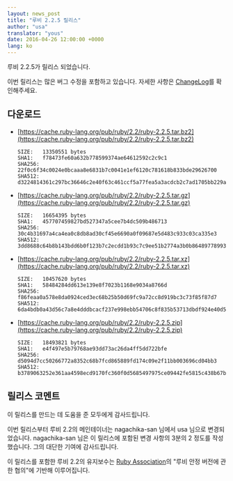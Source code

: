 ```yaml
---
layout: news_post
title: "루비 2.2.5 릴리스"
author: "usa"
translator: "yous"
date: 2016-04-26 12:00:00 +0000
lang: ko
---
```


루비 2.2.5가 릴리스 되었습니다.

이번 릴리스는 많은 버그 수정을 포함하고 있습니다.
자세한 사항은
[ChangeLog](http://svn.ruby-lang.org/repos/ruby/tags/v2_2_5/ChangeLog)를
확인해주세요.

## 다운로드

* [https://cache.ruby-lang.org/pub/ruby/2.2/ruby-2.2.5.tar.bz2](https://cache.ruby-lang.org/pub/ruby/2.2/ruby-2.2.5.tar.bz2)

      SIZE:   13350551 bytes
      SHA1:   f78473fe60a632b778599374ae64612592c2c9c1
      SHA256: 22f0c6f34c0024e0bcaaa8e6831b7c0041e1ef6120c781618b833bde29626700
      SHA512: d3224814361c297bc36646c2e40f63c461ccf5a77fea5a3acdcb2c7ad1705bb229ac6abbd7ad1ae61cbe0fefd7a008c6102568d11366ad3107179302cd3e734e

* [https://cache.ruby-lang.org/pub/ruby/2.2/ruby-2.2.5.tar.gz](https://cache.ruby-lang.org/pub/ruby/2.2/ruby-2.2.5.tar.gz)

      SIZE:   16654395 bytes
      SHA1:   457707459827bd527347a5cee7b4dc509b486713
      SHA256: 30c4b31697a4ca4ea0c8db8ad30cf45e6690a0f09687e5d483c933c03ca335e3
      SHA512: 3dd8688c64b8b143bdd6b0f123b7c2ecdd1b93c7c9ee51b2774a3b0b864897789932c7ad406293a6ab12c9eb9db9cfb2940fc14e2afc4f79718994f7668cbd5f

* [https://cache.ruby-lang.org/pub/ruby/2.2/ruby-2.2.5.tar.xz](https://cache.ruby-lang.org/pub/ruby/2.2/ruby-2.2.5.tar.xz)

      SIZE:   10457620 bytes
      SHA1:   58484284dd613e139e8f7023b1168e9034a8766d
      SHA256: f86feaa0a578e8da0924ced3ec68b25b50d69fc9a72cc8d919bc3c73f85f87d7
      SHA512: 6da4bdb0a43d56c7a8e4dddbcacf237e998ebb54706c8f835b53713dbdf924e40d5f89f63017515e1d66904ca01f28058cf296567104e06540c57f036dcdd0fe

* [https://cache.ruby-lang.org/pub/ruby/2.2/ruby-2.2.5.zip](https://cache.ruby-lang.org/pub/ruby/2.2/ruby-2.2.5.zip)

      SIZE:   18493821 bytes
      SHA1:   e4f497e5b79768ae93dd73ac26da4ff5dd722bfe
      SHA256: d5094d7cc50266772a8352c68b7fcd865889fd174c09e2f11bb003696cd04bb3
      SHA512: b3789063252e361aa4598ecd9170fc360f0d5685497975ce09442fe5815c438b67b95fc67e56b99ab4044a49715ed1a8b1fb089f757c7c0d1a777536e06de8cf

## 릴리스 코멘트

이 릴리스를 만드는 데 도움을 준 모두에게 감사드립니다.

이번 릴리스부터 루비 2.2의 메인테이너는 nagachika-san 님에서 usa 님으로 변경되었습니다.
nagachika-san 님은 이 릴리스에 포함된 변경 사항의 3분의 2 정도를 작성했습니다.
그의 대단한 기여에 감사드립니다.

이 릴리스를 포함한 루비 2.2의 유지보수는
[Ruby Association](http://www.ruby.or.jp/)의 "루비 안정 버전에 관한 협의"에
기반해 이루어집니다.
